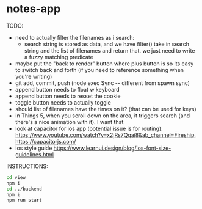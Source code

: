 # notes-app

TODO:
- need to actually filter the filenames as i search:
    - search string is stored as data, and we have filter() take in search string and the list of filenames and return that. we just need to write a fuzzy matching predicate
- maybe put the "back to render" button where plus button is so its easy to switch back and forth (if you need to reference something when you're writing)
- git add, commit, push (node exec Sync -- different from spawn sync)
- append button needs to float w keyboard
- append button needs to resset the cookie
- toggle button needs to actually toggle
- should list of filenames have the times on it? (that can be used for keys)
- in Things 5, when you scroll down on the area, it triggers search (and there's a nice animation with it). I want that
- look at capacitor for ios app (potential issue is for routing): https://www.youtube.com/watch?v=x2jRs7Qqai8&ab_channel=Fireship, https://capacitorjs.com/
- ios style guide https://www.learnui.design/blog/ios-font-size-guidelines.html

INSTRUCTIONS:
```bash
cd view
npm i
cd ../backend
npm i
npm run start
```